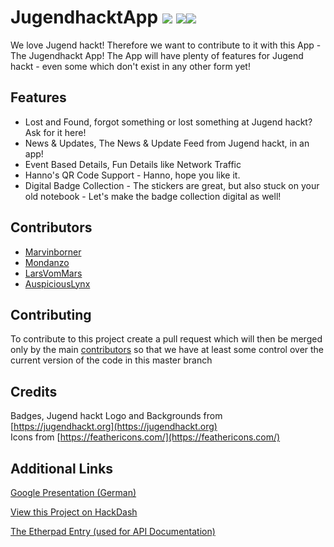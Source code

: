 # JugendhacktApp ![](https://travis-ci.com/Jugendhackt/JugendhacktApp.svg?branch=master) ![](https://jhbadge.com/?year=2019&event=hh)![](https://jhbadge.com/?year=2019&event=ber)

We love Jugend hackt!
Therefore we want to contribute to it with this App - The Jugendhackt App!
The App will have plenty of features for Jugend hackt - even some which don't exist in any other form yet!

## Features
- Lost and Found, forgot something or lost something at Jugend hackt? Ask for it here!
- News & Updates, The News & Update Feed from Jugend hackt, in an app!
- Event Based Details, Fun Details like Network Traffic
- Hanno's QR Code Support - Hanno, hope you like it.
- Digital Badge Collection - The stickers are great, but also stuck on your old notebook - Let's make the badge collection digital as well!

## Contributors
- [Marvinborner](https://github.com/marvinborner)
- [Mondanzo](https://github.com/mondanzo)
- [LarsVomMars](https://github.com/larsvommars)
- [AuspiciousLynx](https://github.com/auspiciouslynx)

## Contributing
To contribute to this project create a pull request which will then be merged only by the main [contributors](#contributors) so that we have at least some control over the current version of the code in this master branch

## Credits
Badges, Jugend hackt Logo and Backgrounds from [https://jugendhackt.org](https://jugendhackt.org)<br>
Icons from [https://feathericons.com/](https://feathericons.com/)

## Additional Links

[Google Presentation (German)](https://docs.google.com/presentation/d/1PPoLmnE9aVviCshcAMaX2ZMAdrH4FzFpZJJvj-4iyFc/edit?usp=sharing)

[View this Project on HackDash](https://hackdash.org/projects/5d6a4242c587e70bcdacccc6)

[The Etherpad Entry (used for API Documentation)](https://pad.okfn.de/p/JugendhacktApp)
